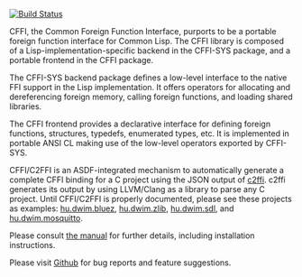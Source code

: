 [![Build Status](https://travis-ci.org/cffi/cffi.svg?branch=master)](https://travis-ci.org/cffi/cffi)

CFFI, the Common Foreign Function Interface, purports to be a portable
foreign function interface for Common Lisp. The CFFI library is
composed of a Lisp-implementation-specific backend in the CFFI-SYS
package, and a portable frontend in the CFFI package.

The CFFI-SYS backend package defines a low-level interface to the
native FFI support in the Lisp implementation. It offers operators for
allocating and dereferencing foreign memory, calling foreign
functions, and loading shared libraries.

The CFFI frontend provides a declarative interface for defining
foreign functions, structures, typedefs, enumerated types, etc. It is
implemented in portable ANSI CL making use of the low-level operators
exported by CFFI-SYS.

CFFI/C2FFI is an ASDF-integrated mechanism to automatically generate a
complete CFFI binding for a C project using the JSON output of
[c2ffi](https://github.com/rpav/c2ffi). c2ffi generates its output by
using LLVM/Clang as a library to parse any C project. Until CFFI/C2FFI
is properly documented, please see these projects as examples:
[hu.dwim.bluez](https://github.com/hu-dwim/hu.dwim.bluez),
[hu.dwim.zlib](https://github.com/hu-dwim/hu.dwim.zlib),
[hu.dwim.sdl](https://github.com/hu-dwim/hu.dwim.sdl), and
[hu.dwim.mosquitto](https://github.com/attila-lendvai/hu.dwim.mosquitto).

Please consult [the
manual](http://common-lisp.net/project/cffi/manual/html_node/) for
further details, including installation instructions.

Please visit [Github](https://github.com/cffi/cffi/issues) for bug
reports and feature suggestions.
